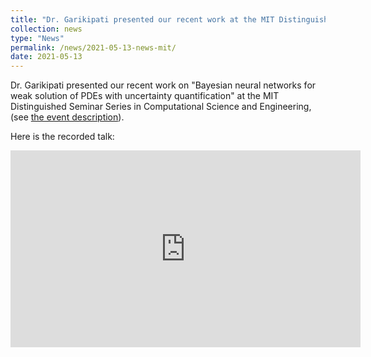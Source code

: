 ```yaml
---
title: "Dr. Garikipati presented our recent work at the MIT Distinguished Seminar Series in Computational Science and Engineering"
collection: news
type: "News"
permalink: /news/2021-05-13-news-mit/
date: 2021-05-13
---
```


Dr. Garikipati presented our recent work on "Bayesian neural networks for weak solution of PDEs with uncertainty quantification" at the MIT Distinguished Seminar Series in Computational Science and Engineering, (see [the event description](https://calendar.mit.edu/event/distinguished_seminar_series_in_computational_science_and_engineering_8808)). 

Here is the recorded talk: 
<iframe width="560" height="315" src="https://www.youtube.com/embed/PtiGOkpg3uY" title="YouTube video player" frameborder="0" allow="accelerometer; autoplay; clipboard-write; encrypted-media; gyroscope; picture-in-picture" allowfullscreen></iframe>

